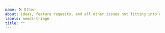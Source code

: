 ```yaml
---
name: 🛠 Other
about: Ideas, feature requests, and all other issues not fitting into another category.
labels: needs-triage
title: ""
---
```

